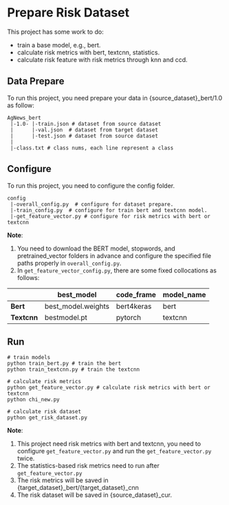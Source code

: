 # Prepare Risk Dataset
This project has some work to do:
* train a base model, e.g., bert.
* calculate risk metrics with bert, textcnn,  statistics.
* calculate risk feature with risk metrics through knn and ccd.

## Data Prepare
To run this project, you need prepare your data in {source_dataset}_bert/1.0 as follow:
```
AgNews_bert
 |-1.0- |-train.json # dataset from source dataset
 |      |-val.json  # dataset from target dataset
 |      |-test.json # dataset from source dataset
 |
 |-class.txt # class nums, each line represent a class
```


## Configure

To run this project, you need to configure the config folder.
```angular2
config
 |-overall_config.py  # configure for dataset prepare.
 |-train_config.py  # configure for train bert and textcnn model.
 |-get_feature_vector.py # configure for risk metrics with bert or textcnn
```
**Note**: 
1. You need to download the BERT model, stopwords, and pretrained_vector folders in advance and configure the specified file paths properly in ```overall_config.py```.
2. In ```get_feature_vector_config.py```, there are some fixed collocations as follows:

|            | best_model    | code_frame    | model_name |
| -----------| ------------- | ------------- | ---------- |
| **Bert**   | best_model.weights | bert4keras    | bert       | 
| **Textcnn**| bestmodel.pt  | pytorch       | textcnn    |

## Run

```
# train models
python train_bert.py # train the bert
python train_textcnn.py # train the textcnn

# calculate risk metrics
python get_feature_vector.py # calculate risk metrics with bert or textcnn
python chi_new.py

# calculate risk dataset
python get_risk_dataset.py
```
**Note**:
1. This project need risk metrics with bert and textcnn, you need to configure ```get_feature_vector.py``` and run the ```get_feature_vector.py``` twice.
2. The statistics-based risk metrics need to run after ```get_feature_vector.py```
3. The risk metrics will be saved in {target_dataset}_bert/{target_dataset}_cnn
4. The risk dataset will be saved in {source_dataset}_cur.

